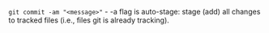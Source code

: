 `git commit -am "<message>"` - -a flag is auto-stage: stage (add) all changes to tracked files (i.e., files git is already tracking).


